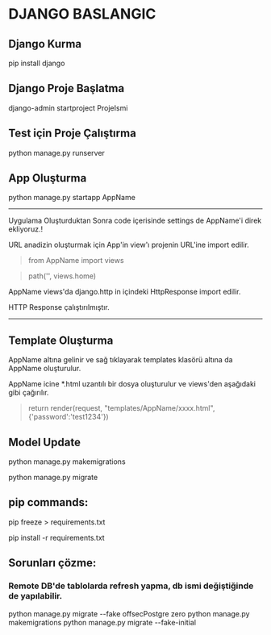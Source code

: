 # DJANGO BASLANGIC

## Django Kurma

pip install django

## Django Proje Başlatma

django-admin startproject ProjeIsmi

## Test için Proje Çalıştırma

python manage.py runserver

## App Oluşturma

python manage.py startapp AppName

---------

Uygulama Oluşturduktan Sonra code içerisinde settings de AppName'i direk ekliyoruz.!

URL anadizin oluşturmak için App'in view'ı projenin URL'ine import edilir.

>from AppName import views

>path('', views.home)

AppName views'da django.http in içindeki HttpResponse import edilir.

HTTP Response çalıştırılmıştır.

-------------

## Template Oluşturma

AppName altına gelinir ve sağ tıklayarak templates klasörü altına da AppName oluşturulur. 

AppName icine *.html uzantılı bir dosya oluşturulur ve views'den aşağıdaki gibi çağırılır.

> return render(request, "templates/AppName/xxxx.html", {'password':'test1234'})

## Model Update

python manage.py makemigrations

python manage.py migrate


## pip commands:

pip freeze > requirements.txt

pip install -r requirements.txt


## Sorunları çözme:

### Remote DB'de tablolarda refresh yapma, db ismi değiştiğinde de yapılabilir.

python manage.py migrate --fake offsecPostgre zero
python manage.py makemigrations
python manage.py migrate --fake-initial


